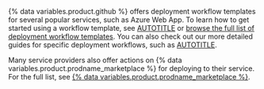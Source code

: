 {% data variables.product.github %} offers deployment workflow templates for several popular services, such as Azure Web App. To learn how to get started using a workflow template, see [AUTOTITLE](/actions/learn-github-actions/using-starter-workflows) or [browse the full list of deployment workflow templates](https://github.com/actions/starter-workflows/tree/main/deployments). You can also check out our more detailed guides for specific deployment workflows, such as [AUTOTITLE](/actions/deployment/deploying-to-your-cloud-provider/deploying-to-azure/deploying-nodejs-to-azure-app-service).

Many service providers also offer actions on {% data variables.product.prodname_marketplace %} for deploying to their service. For the full list, see [{% data variables.product.prodname_marketplace %}](https://github.com/marketplace?category=deployment&type=actions).
